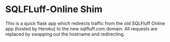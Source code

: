 # SQLFLuff-Online Shim

This is a quick flask app which redirects traffic from the old SQLFluff Online app 
(hosted by Heroku) to the new sqlfluff.com domain. All requests are replaced by swapping 
out the hostname and redirecting.